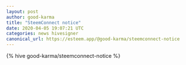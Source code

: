 ```yaml
---
layout: post
author: good-karma
title: "SteemConnect notice"
date: 2020-04-05 19:07:21 UTC
categories: news hivesigner
canonical_url: https://esteem.app/@good-karma/steemconnect-notice
---
```

{% hive good-karma/steemconnect-notice %}
